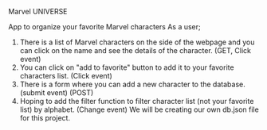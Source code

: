 

Marvel UNIVERSE 


App to organize your favorite Marvel characters
As a user;
1. There is a list of Marvel characters on the side of the webpage and you can click on the name and see the details of the character.  (GET, Click event)
2. You can click on "add to favorite" button to add it to your favorite characters list. (Click event)
2. There is a form where you can add a new character to the database. (submit event) (POST)
4. Hoping to add the filter function to filter character list (not your favorite list) by alphabet. (Change event)
We will be creating our own db.json file for this project.
